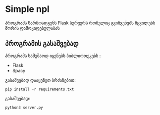 # Simple npl  

პროგრამა წარმოადგენს Flask სერვერს რომელიც გვიჩვენებს წყვილებს შორის დამოკიდებულაბას 

## პროგრამის გასაშვებად
პროგრამა სამუშაოდ იყენებს ბიბლიოთეკებს : 
- Flask
- Spacy

გასაშვებად დააყენეთ ბრძანებით:

```
pip install -r requirements.txt
```

გასაშვებად:
```
python3 server.py
```
